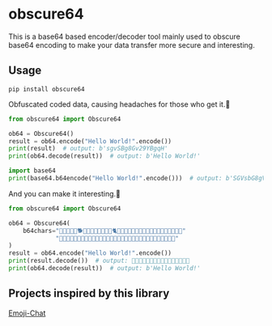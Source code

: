 # obscure64

This is a base64 based encoder/decoder tool mainly used to obscure base64 encoding to make your data transfer more secure and
interesting.

## Usage

```shell
pip install obscure64
```
Obfuscated coded data, causing headaches for those who get it.🤕
```py
from obscure64 import Obscure64

ob64 = Obscure64()
result = ob64.encode("Hello World!".encode())
print(result)  # output: b'sgvSBg8Gv29YBgqH'
print(ob64.decode(result))  # output: b'Hello World!'

import base64
print(base64.b64encode("Hello World!".encode()))  # output: b'SGVsbG8gV29ybGQh'
```

And you can make it interesting.🤔

```py
from obscure64 import Obscure64

ob64 = Obscure64(
    b64chars="🙈🙉🙊🐒🐶🐕🐩🐺🐱😹😻😼🙀😿🐈🐯🐅🐴🐎🐮🐂🐃🐄🐷🐖🐗🐽🐑🐐🐪🐘🐭🐀"
             "🐹🐰🐇🐻🐨🐼🐾🐔🐓🐣🐤🐥🐧🐸🐊🐢🐍🐲🐉🐳🐋🐬🐠🐡🐙🐚🐌🐛🐜🐝🐞🦋"
)
result = ob64.encode("Hello World!".encode())
print(result.decode())  # output: 🐎🐩🐃🐥🐑🐩🐛🐀🐃🐬🐜🐲🐑🐩🐅🐹
print(ob64.decode(result))  # output: b'Hello World!'
```

## Projects inspired by this library

[Emoji-Chat](https://github.com/vvanglro/Emoji-Chat)
